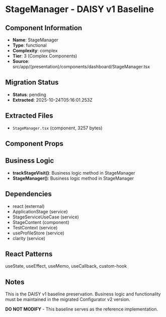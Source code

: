 # StageManager - DAISY v1 Baseline

## Component Information

- **Name**: StageManager
- **Type**: functional
- **Complexity**: complex
- **Tier**: 3 (Complex Components)
- **Source**: src/app/(presentation)/components/dashboard/StageManager.tsx

## Migration Status

- **Status**: pending
- **Extracted**: 2025-10-24T05:16:01.253Z

## Extracted Files

- `StageManager.tsx` (component, 3257 bytes)

## Component Props



## Business Logic

- **trackStageVisit()**: Business logic method in StageManager
- **StageManager()**: Business logic method in StageManager

## Dependencies

- react (external)
- ApplicationStage (service)
- StageServiceUseCase (service)
- StageContent (component)
- TestContext (service)
- useProfileStore (service)
- clarity (service)

## React Patterns

useState, useEffect, useMemo, useCallback, custom-hook

## Notes

This is the DAISY v1 baseline preservation. Business logic and functionality
must be maintained in the migrated Configurator v2 version.

**DO NOT MODIFY** - This baseline serves as the reference implementation.
